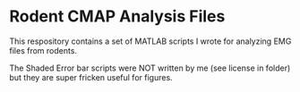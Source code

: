 # Rodent CMAP Analysis Files

This respository contains a set of MATLAB scripts I wrote for analyzing EMG files from rodents. 

The Shaded Error bar scripts were NOT written by me (see license in folder) but they are super fricken useful for figures.
